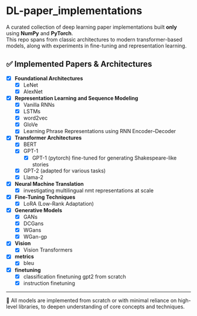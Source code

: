 # DL-paper_implementations

A curated collection of deep learning paper implementations built **only** using **NumPy** and **PyTorch**.  
This repo spans from classic architectures to modern transformer-based models, along with experiments in fine-tuning and representation learning.  

## ✅ Implemented Papers & Architectures

- [x] **Foundational Architectures**
  - [x] LeNet
  - [x] AlexNet

- [x] **Representation Learning and Sequence Modeling**
  - [x] Vanilla RNNs
  - [x] LSTMs
  - [x] word2vec
  - [x] GloVe
  - [x] Learning Phrase Representations using RNN Encoder–Decoder

- [x] **Transformer Architectures**
  - [x] BERT
  - [x] GPT-1
    - [x] GPT-1 (pytorch) fine-tuned for generating Shakespeare-like stories
  - [x] GPT-2 (adapted for various tasks)
  - [x] Llama-2

- [x] **Neural Machine Translation**
  - [x] investigating multilingual nmt representations at scale

- [x] **Fine-Tuning Techniques**
  - [x] LoRA (Low-Rank Adaptation)

- [x] **Generative Models**
    - [x] GANs
    - [x] DCGans
    - [x] WGans
    - [x] WGan-gp
- [x] **Vision**
  - [x] Vision Transformers
- [x] **metrics**
    - [x] bleu
- [x] **finetuning**
    - [x] classification finetuning gpt2 from scratch
    - [x] instruction finetuning
---

🧠 All models are implemented from scratch or with minimal reliance on high-level libraries, to deepen understanding of core concepts and techniques.
